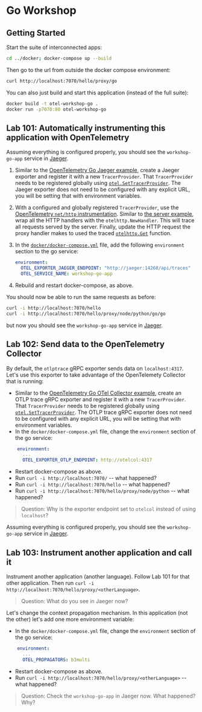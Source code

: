 # Go Workshop

## Getting Started

Start the suite of interconnected apps:

```bash
cd ../docker; docker-compose up --build
```

Then go to the url from outside the docker compose environment:

```bash
curl http://localhost:7070/hello/proxy/go
```

You can also just build and start this application (instead of the full suite):

```bash
docker build -t otel-workshop-go .
docker run -p7070:80 otel-workshop-go
```

## Lab 101: Automatically instrumenting this application with OpenTelemetry

Assuming everything is configured properly, you should see the
`workshop-go-app` service in [Jaeger](http://localhost:16686).

1. Similar to the [OpenTelemetry Go Jaeger
   example](https://github.com/open-telemetry/opentelemetry-go/blob/main/example/jaeger/main.go),
   create a Jaeger exporter and register it with a new `TracerProvider`. That
   `TracerProvider` needs to be registered globally using
   [`otel.SetTracerProvider`](https://pkg.go.dev/go.opentelemetry.io/otel#SetTracerProvider).
   The Jaeger exporter does not need to be configured with any explicit URL,
   you will be setting that with environment variables.
2. With a configured and globally registered `TracerProvider`, use the [OpenTelemetry `net/http`
   instrumentation](https://github.com/open-telemetry/opentelemetry-go-contrib/tree/main/instrumentation/net/http/otelhttp).
   Similar to [the server
   example](https://github.com/open-telemetry/opentelemetry-go-contrib/blob/main/instrumentation/net/http/otelhttp/example/server/server.go),
   wrap all the HTTP handlers with the `otelhttp.NewHandler`. This will trace
   all requests served by the server. Finally, update the HTTP request the
   proxy handler makes to used the traced
   [`otelhttp.Get`](https://pkg.go.dev/go.opentelemetry.io/contrib/instrumentation/net/http/otelhttp#Get)
   function.
3. In the [`docker/docker-compose.yml`](../docker/docker-compose.yml) file, add
   the following `environment` section to the go service:

    ```yaml
    environment:
      OTEL_EXPORTER_JAEGER_ENDPOINT: "http://jaeger:14268/api/traces"
      OTEL_SERVICE_NAME: workshop-go-app
    ```

4. Rebuild and restart docker-compose, as above.

You should now be able to run the same requests as before:

```sh
curl -i http://localhost:7070/hello
curl -i http://localhost:7070/hello/proxy/node/python/go/go
```

but now you should see the `workshop-go-app` service in [Jaeger](http://localhost:16686).

## Lab 102: Send data to the OpenTelemetry Collector

By default, the `otlptrace` gRPC exporter sends data on `localhost:4317`. Let's use
this exporter to take advantage of the OpenTelemety Collector that is running:

- Similar to the [OpenTelemetry Go OTel Collector
   example](https://github.com/open-telemetry/opentelemetry-go/blob/main/example/otel-collector/main.go),
   create an OTLP trace gRPC exporter and register it with a new `TracerProvider`. That
   `TracerProvider` needs to be registered globally using
   [`otel.SetTracerProvider`](https://pkg.go.dev/go.opentelemetry.io/otel#SetTracerProvider).
   The OTLP trace gRPC exporter does not need to be configured with any explicit URL,
   you will be setting that with environment variables.
- In the `docker/docker-compose.yml` file, change the `environment` section of the go service:
```yaml
    environment:
      ...
      OTEL_EXPORTER_OTLP_ENDPOINT: http://otelcol:4317
```
- Restart docker-compose as above.
- Run `curl -i http://localhost:7070/` -- what happened?
- Run `curl -i http://localhost:7070/hello` -- what happened?
- Run `curl -i http://localhost:7070/hello/proxy/node/python` -- what happened?

> Question: Why is the exporter endpoint set to `otelcol` instead of using `localhost`?

Assuming everything is configured properly, you should see the
`workshop-go-app` service in [Jaeger](http://localhost:16686).

## Lab 103: Instrument another application and call it

Instrument another application (another language). Follow Lab 101 for that
other application. Then run `curl -i
http://localhost:7070/hello/proxy/<otherLanguage>`.

> Question: What do you see in Jaeger now?

Let's change the context propagation mechanism. In this application (not the
other) let's add one more environment variable:

- In the `docker/docker-compose.yml` file, change the `environment` section of the go service:
```yaml
    environment:
      ...
      OTEL_PROPAGATORS: b3multi
```
- Restart docker-compose as above.
- Run `curl -i http://localhost:7070/hello/proxy/<otherLanguage>` -- what happened?

> Question: Check the `workshop-go-app` in Jaeger now. What happened? Why?
